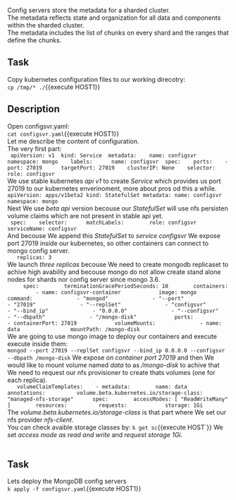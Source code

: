 Config servers store the metadata for a sharded cluster.<br>
The metadata reflects state and organization for all data and components within the sharded cluster.<br>
The metadata includes the list of chunks on every shard and the ranges that define the chunks.<br>

## Task

Copy kubernetes configuration files to our working direcotry:<br>
`cp /tmp/* ./`{{execute HOST1}}<br>

## Description
Open configsvr.yaml:<br>
`cat configsvr.yaml`{{execute HOST1}}<br>
Let me describe the content of configuration.<br>
The very first part:<br>
`
‎ apiVersion: v1
‎ kind: Service
‎ metadata:
‎   name: configsvr
‎   namespace: mongo
‎   labels:
‎     name: configsvr
‎ spec:
‎   ports:
‎   - port: 27019
‎     targetPort: 27019
‎   clusterIP: None
‎   selector:
‎     role: configsvr
`
<br>
We use stable kubernetes *api v1* to create *Service* which provides us port 27019 to our kubernetes enverinoment, more about pros od this a while.<br>
`apiVersion: apps/v1beta2
kind: StatefulSet
metadata:
  name: configsvr
  namespace: mongo`<br>
Next We use *beta api* version becouse our *StatefulSet* will use nfs persisten volume claims which are not present in stable api yet.<br>
`
‎ spec:
‎   selector:
‎     matchLabels:
‎       role: configsvr
‎   serviceName: configsvr
`<br>
And becouse We append this *StatefulSet* to *service configsvr* We expose port 27019 inside our kubernetes, so other containers can connect to mongo config server.<br>
`
‎   replicas: 3
`<br>
We launch *three replicas* becouse We need to create mongodb replicaset to achive high avability and becouse mongo do not allow create stand alone nodes for shards nor config server since mongo 3.6.<br>
`
‎     spec:
‎       terminationGracePeriodSeconds: 10
‎       containers:
‎         - name: configsvr-container
‎           image: mongo
‎           command:
‎             - "mongod"
‎             - "--port"
‎             - "27019"
‎             - "--replSet"
‎             - "configsvr"
‎             - "--bind_ip"
‎             - "0.0.0.0"
‎             - "--configsvr"
‎             - "--dbpath"
‎             - "/mongo-disk"
‎           ports:
‎             - containerPort: 27019
‎           volumeMounts:
‎             - name: data
‎               mountPath: /mongo-disk
`<br>
We are going to use mongo image to deploy our containers and execute execute inside them:<br>
`mongod --port 27019 --replSet configsvr --bind_ip 0.0.0.0 --configsvr --dbpath /mongo-disk`
We expose on *container port 27019* and then We would like to mount volume named *data* to as */mongo-disk* to achive that We need to request our nfs provisioner to create thats volumes (one for each replica).<br>
`
‎   volumeClaimTemplates:
‎   - metadata:
‎       name: data
‎       annotations:
‎         volume.beta.kubernetes.io/storage-class: "managed-nfs-storage"
‎     spec:
‎       accessModes: [ "ReadWriteMany" ]
‎       resources:
‎         requests:
‎           storage: 1Gi
`<br>
The *volume.beta.kubernetes.io/storage-class* is that part where We set our nfs provider *nfs-client*.<br>
You can check avaible storage classes by:
`k get sc`{{execute HOST`}}
We set *access mode  as read and write* and *request storage 1Gi*.<br>
<br>
## Task
Lets deploy the MongoDB config servers<br>
`k apply -f configsvr.yaml`{{execute HOST1}}<br>

